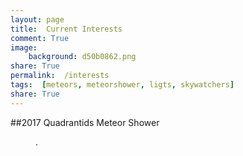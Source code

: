 ```yaml
---
layout: page
title:  Current Interests
comment: True
image:
    background: d50b0862.png
share: True
permalink:  /interests
tags:  [meteors, meteorshower, ligts, skywatchers]
share: True
---
```

##2017 Quadrantids Meteor Shower
<figure>
	<a href="http://jajb.dystopian.website/metoershower.html"><img src="images/starbrdige.png" alt=""></a>
	<figcaption><a href=""></a>.</figcaption>
</figure>

